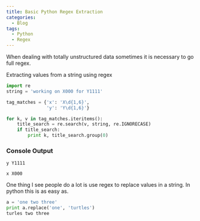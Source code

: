 ```yaml
---
title: Basic Python Regex Extraction
categories:
  - Blog
tags:
  - Python
  - Regex
---
```


When dealing with totally unstructured data sometimes it is necessary to go full regex.

Extracting values from a string using regex

``` python
import re
string = 'working on X000 for Y1111'

tag_matches = {'x': 'X\d{1,6}',
               'y': 'Y\d{1,6}'}

for k, v in tag_matches.iteritems():
    title_search = re.search(v, string, re.IGNORECASE)
    if title_search:
        print k, title_search.group(0)
```


### Console Output

`y Y1111`

`x X000`

One thing I see people do a lot is use regex to replace values in a string. In python this is as easy as.

```python
a = 'one two three'
print a.replace('one', 'turtles')
turles two three
```
